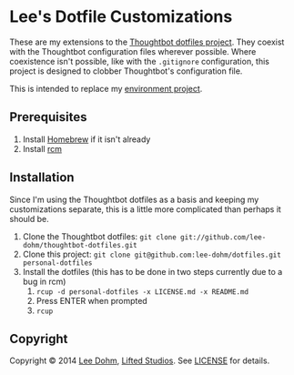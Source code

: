 # Lee's Dotfile Customizations

These are my extensions to the [Thoughtbot dotfiles project](https://github.com/thoughtbot/dotfiles). They coexist with the Thoughtbot configuration files wherever possible. Where coexistence isn't possible, like with the `.gitignore` configuration, this project is designed to clobber Thoughtbot's configuration file.

This is intended to replace my [environment project](https://github.com/lee-dohm/environment).

## Prerequisites

1. Install [Homebrew](http://brew.sh/) if it isn't already
1. Install [rcm](https://github.com/thoughtbot/rcm)

## Installation

Since I'm using the Thoughtbot dotfiles as a basis and keeping my customizations separate, this is a little more complicated than perhaps it should be.

1. Clone the Thoughtbot dotfiles: `git clone git://github.com/lee-dohm/thoughtbot-dotfiles.git`
1. Clone this project: `git clone git@github.com:lee-dohm/dotfiles.git personal-dotfiles`
1. Install the dotfiles (this has to be done in two steps currently due to a bug in rcm)
    1. `rcup -d personal-dotfiles -x LICENSE.md -x README.md`
    1. Press ENTER when prompted
    1. `rcup`

## Copyright

Copyright &copy; 2014 [Lee Dohm](http://www.lee-dohm.com), [Lifted Studios](http://www.liftedstudios.com). See [LICENSE](LICENSE.md) for details.
